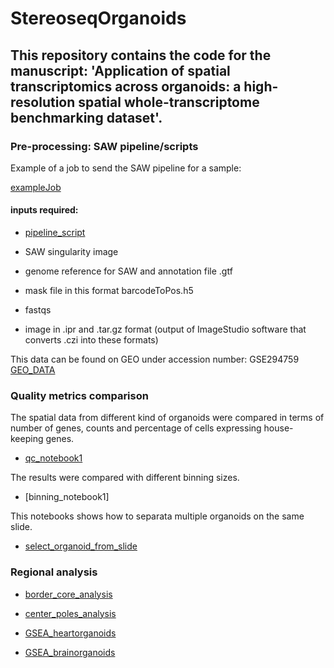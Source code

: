 # StereoseqOrganoids

## This repository contains the code for the manuscript: 'Application of spatial transcriptomics across organoids: a high-resolution spatial whole-transcriptome benchmarking dataset'.

### Pre-processing: SAW pipeline/scripts

Example of a job to send the SAW pipeline for a sample: 

  [exampleJob](https://github.com/Ramialison-Lab/StereoseqOrganoids/blob/main/run_stereopipeline_stitched_allsamples.sh)

#### inputs required: 

- [pipeline_script](https://github.com/Ramialison-Lab/StereoseqOrganoids/blob/main/stereoPipeline_v6.12.sh)
  
- SAW singularity image
  
- genome reference for SAW and annotation file .gtf
  
- mask file in this format barcodeToPos.h5
  
- fastqs
- image in .ipr and .tar.gz format (output of ImageStudio software that converts .czi into these formats)
  
This data can be found on GEO under accession number: GSE294759
[GEO_DATA](https://url.au.m.mimecastprotect.com/s/8oK3Cq717ycnrQ7giqCMcEkGoG?domain=ncnbi.nlm.nih.gov)
  
### Quality metrics comparison

The spatial data from different kind of organoids were compared in terms of number of genes, counts and percentage of cells expressing house-keeping genes. 

- [qc_notebook1](https://github.com/Ramialison-Lab/StereoseqOrganoids/blob/main/STOMICs_FIG1.ipynb)

The results were compared with different binning sizes.

- [binning_notebook1]

This notebooks shows how to separata multiple organoids on the same slide.

- [select_organoid_from_slide](https://github.com/Ramialison-Lab/StereoseqOrganoids/blob/main/separateorganoids.ipynb)
  
### Regional analysis

- [border_core_analysis](https://github.com/Ramialison-Lab/StereoseqOrganoids/blob/main/border_core_brainHD.ipynb)

- [center_poles_analysis](https://github.com/Ramialison-Lab/StereoseqOrganoids/blob/main/dyno_DMK_VS_CTRL.html)

- [GSEA_heartorganoids](https://github.com/Ramialison-Lab/StereoseqOrganoids/blob/main/GSEA_dyno_CTRL_DMK.ipynb)

- [GSEA_brainorganoids](https://github.com/Ramialison-Lab/StereoseqOrganoids/blob/main/GSEA_brain.ipynb)
